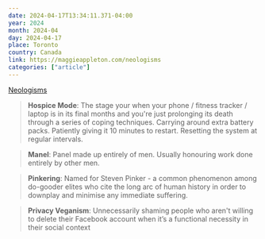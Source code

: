 ```yaml
---
date: 2024-04-17T13:34:11.371-04:00
year: 2024
month: 2024-04
day: 2024-04-17
place: Toronto
country: Canada
link: https://maggieappleton.com/neologisms
categories: ["article"]
---
```

[Neologisms](https://maggieappleton.com/neologisms)

> __Hospice Mode__: The stage your when your phone / fitness tracker / laptop is in its final months and you're just prolonging its death through a series of coping techniques. Carrying around extra battery packs. Patiently giving it 10 minutes to restart. Resetting the system at regular intervals.

> __Manel__: Panel made up entirely of men. Usually honouring work done entirely by other men.

> __Pinkering__: Named for Steven Pinker - a common phenomenon among do-gooder elites who cite the long arc of human history in order to downplay and minimise any immediate suffering.

> __Privacy Veganism__: Unnecessarily shaming people who aren't willing to delete their Facebook account when it’s a functional necessity in their social context
